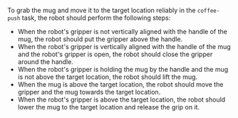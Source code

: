 To grab the mug and move it to the target location reliably in the `coffee-push` task, the robot should perform the following steps:

- When the robot's gripper is not vertically aligned with the handle of the mug, the robot should put the gripper above the handle.
- When the robot's gripper is vertically aligned with the handle of the mug and the robot's gripper is open, the robot should close the gripper around the handle.
- When the robot's gripper is holding the mug by the handle and the mug is not above the target location, the robot should lift the mug.
- When the mug is above the target location, the robot should move the gripper and the mug towards the target location.
- When the robot's gripper is above the target location, the robot should lower the mug to the target location and release the grip on it.